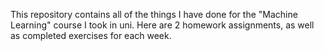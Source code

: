 This repository contains all of the things I have done for the "Machine Learning" course I took in uni.
Here are 2 homework assignments, as well as completed exercises for each week.
